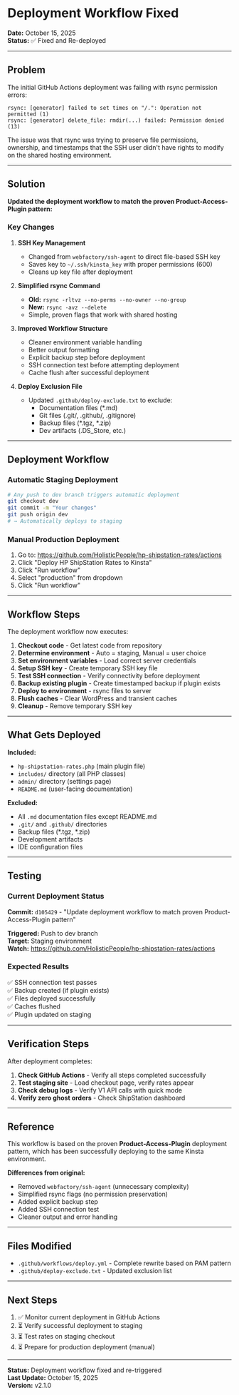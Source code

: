 # Deployment Workflow Fixed

**Date:** October 15, 2025  
**Status:** ✅ Fixed and Re-deployed

---

## Problem

The initial GitHub Actions deployment was failing with rsync permission errors:
```
rsync: [generator] failed to set times on "/.": Operation not permitted (1)
rsync: [generator] delete_file: rmdir(...) failed: Permission denied (13)
```

The issue was that rsync was trying to preserve file permissions, ownership, and timestamps that the SSH user didn't have rights to modify on the shared hosting environment.

---

## Solution

**Updated the deployment workflow to match the proven Product-Access-Plugin pattern:**

### Key Changes

1. **SSH Key Management**
   - Changed from `webfactory/ssh-agent` to direct file-based SSH key
   - Saves key to `~/.ssh/kinsta_key` with proper permissions (600)
   - Cleans up key file after deployment

2. **Simplified rsync Command**
   - **Old:** `rsync -rltvz --no-perms --no-owner --no-group`
   - **New:** `rsync -avz --delete`
   - Simple, proven flags that work with shared hosting

3. **Improved Workflow Structure**
   - Cleaner environment variable handling
   - Better output formatting
   - Explicit backup step before deployment
   - SSH connection test before attempting deployment
   - Cache flush after successful deployment

4. **Deploy Exclusion File**
   - Updated `.github/deploy-exclude.txt` to exclude:
     - Documentation files (*.md)
     - Git files (.git/, .github/, .gitignore)
     - Backup files (*.tgz, *.zip)
     - Dev artifacts (.DS_Store, etc.)

---

## Deployment Workflow

### Automatic Staging Deployment
```bash
# Any push to dev branch triggers automatic deployment
git checkout dev
git commit -m "Your changes"
git push origin dev
# → Automatically deploys to staging
```

### Manual Production Deployment
1. Go to: https://github.com/HolisticPeople/hp-shipstation-rates/actions
2. Click "Deploy HP ShipStation Rates to Kinsta"
3. Click "Run workflow"
4. Select "production" from dropdown
5. Click "Run workflow"

---

## Workflow Steps

The deployment workflow now executes:

1. **Checkout code** - Get latest code from repository
2. **Determine environment** - Auto = staging, Manual = user choice
3. **Set environment variables** - Load correct server credentials
4. **Setup SSH key** - Create temporary SSH key file
5. **Test SSH connection** - Verify connectivity before deployment
6. **Backup existing plugin** - Create timestamped backup if plugin exists
7. **Deploy to environment** - rsync files to server
8. **Flush caches** - Clear WordPress and transient caches
9. **Cleanup** - Remove temporary SSH key

---

## What Gets Deployed

**Included:**
- `hp-shipstation-rates.php` (main plugin file)
- `includes/` directory (all PHP classes)
- `admin/` directory (settings page)
- `README.md` (user-facing documentation)

**Excluded:**
- All `.md` documentation files except README.md
- `.git/` and `.github/` directories
- Backup files (*.tgz, *.zip)
- Development artifacts
- IDE configuration files

---

## Testing

### Current Deployment Status

**Commit:** `d105429` - "Update deployment workflow to match proven Product-Access-Plugin pattern"

**Triggered:** Push to dev branch  
**Target:** Staging environment  
**Watch:** https://github.com/HolisticPeople/hp-shipstation-rates/actions

### Expected Results

✅ SSH connection test passes  
✅ Backup created (if plugin exists)  
✅ Files deployed successfully  
✅ Caches flushed  
✅ Plugin updated on staging  

---

## Verification Steps

After deployment completes:

1. **Check GitHub Actions** - Verify all steps completed successfully
2. **Test staging site** - Load checkout page, verify rates appear
3. **Check debug logs** - Verify V1 API calls with quick mode
4. **Verify zero ghost orders** - Check ShipStation dashboard

---

## Reference

This workflow is based on the proven **Product-Access-Plugin** deployment pattern, which has been successfully deploying to the same Kinsta environment.

**Differences from original:**
- Removed `webfactory/ssh-agent` (unnecessary complexity)
- Simplified rsync flags (no permission preservation)
- Added explicit backup step
- Added SSH connection test
- Cleaner output and error handling

---

## Files Modified

- `.github/workflows/deploy.yml` - Complete rewrite based on PAM pattern
- `.github/deploy-exclude.txt` - Updated exclusion list

---

## Next Steps

1. ✅ Monitor current deployment in GitHub Actions
2. ⏳ Verify successful deployment to staging
3. ⏳ Test rates on staging checkout
4. ⏳ Prepare for production deployment (manual)

---

**Status:** Deployment workflow fixed and re-triggered  
**Last Update:** October 15, 2025  
**Version:** v2.1.0

